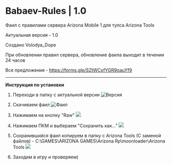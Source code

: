 # Babaev-Rules | 1.0
Фаил с правилами сервера Arizona Mobile 1 для тулса Arizona Tools

Актуальная версия - 1.0

Создано Volodya_Dope

При обновлении правил сервера, обновление фаила выходит в течении 24 часов

Все предложения - https://forms.gle/SZtWCxfYGR9oauYf9


__________________________________________________________________________________

**Инструкция по установки**

1. Переходи в папку с актуальной версии ![Версия](https://i.imgur.com/Rcr6yJ0.png(jpg))

2. Скачиваем фаил ![Фаил](https://i.imgur.com/MbGh3aU.png(jpg))

3. Нажимаем на кнопку "Raw" ![](https://i.imgur.com/8UCtO1E.png(jpg))

4. Нажимаем ПКМ и выбераем "Сохранить как..." ![](https://i.imgur.com/1e3fp3V.png(jpg))

5. Сохранившийся фаил копируем в папку с Arizona Tools (C заменой файлов) - C:\GAMES\ARIZONA GAMES\Arizona Rp\moonloader\Arizona Tools ![](https://i.imgur.com/EhQDL4w.png(jpg))

6. Заходим в игру и проверяем)
